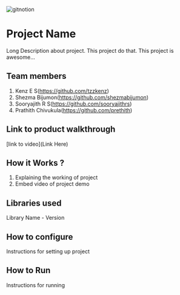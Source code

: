 
![gitnotion](https://github.com/user-attachments/assets/079fdd2e-ba20-4a5b-9801-58448e81d8b9)




# Project Name
Long Description about project. This project do that. This project is awesome...
## Team members
1. Kenz E S(https://github.com/tzzkenz)
2. Shezma Bijumon(https://github.com/shezmabijumon)
3. Sooryajith R S(https://github.com/sooryajithrs)
4. Prathith Chivukula(https://github.com/prethith)
## Link to product walkthrough
[link to video](Link Here)
## How it Works ?
1. Explaining the working of project
2. Embed video of project demo
## Libraries used
Library Name - Version
## How to configure
Instructions for setting up project
## How to Run
Instructions for running
